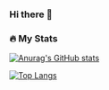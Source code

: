 ### Hi there 👋

### :fire: My Stats

[![Anurag's GitHub stats](https://github-readme-stats.vercel.app/api?username=dkovalenko174)](https://github.com/anuraghazra/github-readme-stats)

[![Top Langs](https://github-readme-stats.vercel.app/api/top-langs/?username=dkovalenko174&layout=compact)](https://github.com/anuraghazra/github-readme-stats)

<!--
**dkovalenko174/dkovalenko174** is a ✨ _special_ ✨ repository because its `README.md` (this file) appears on your GitHub profile.

Here are some ideas to get you started:

- 🔭 I’m currently working on ...
- 🌱 I’m currently learning ...
- 👯 I’m looking to collaborate on ...
- 🤔 I’m looking for help with ...
- 💬 Ask me about ...
- 📫 How to reach me: ...
- 😄 Pronouns: ...
- ⚡ Fun fact: ...
-->

